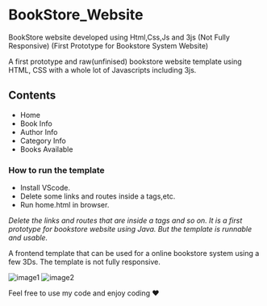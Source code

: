 # BookStore_Website
BookStore website developed using Html,Css,Js and 3js (Not Fully Responsive) (First Prototype for Bookstore System Website)

A first prototype and raw(unfinised) bookstore website template using HTML, CSS with a whole lot of Javascripts including 3js.

## Contents
- Home
- Book Info
- Author Info
- Category Info
- Books Available

### How to run the template
- Install VScode.
- Delete some links and routes inside a tags,etc.
- Run home.html in browser.

*Delete the links and routes that are inside a tags and so on. It is a first prototype for bookstore website using Java. But the template is runnable and usable.*

A frontend template that can be used for a online bookstore system using a few 3Ds. The template is not fully responsive.

![image1](https://user-images.githubusercontent.com/95492327/220478598-b737ab95-3b51-47f1-9129-cd25e19b8293.JPG)
![image2](https://user-images.githubusercontent.com/95492327/220478605-327ea61c-9b96-4ffd-86bd-c9405dff942d.JPG)

Feel free to use my code and enjoy coding ❤


